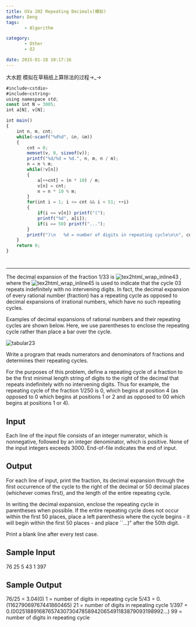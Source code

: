 ```yaml
---
title: UVa 202 Repeating Decimals(模拟)
author: Deng
tags: 
       - Algorithm

category: 
       - Other
       - OJ

date: 2015-01-18 10:17:16
---
```

大水题 模拟在草稿纸上算除法的过程→_→

```js 
#include<cstdio>
#include<cstring>
using namespace std;
const int N = 3005;
int a[N], v[N];

int main()
{
    int n, m, cnt;
    while(~scanf("%d%d", &n, &m))
    {
        cnt = 0;
        memset(v, 0, sizeof(v));
        printf("%d/%d = %d.", n, m, n / m);
        n = n % m;
        while(!v[n])
        {
            a[++cnt] = (n * 10) / m;
            v[n] = cnt;
            n = n * 10 % m;
        }
        for(int i = 1; i <= cnt && i < 51; ++i)
        {
            if(i == v[n]) printf("(");
            printf("%d", a[i]);
            if(i == 50) printf("...");
        }
        printf(")\n   %d = number of digits in repeating cycle\n\n", cnt - v[n] + 1);
    }
    return 0;
}
```

#

****

The decimal expansion of the fraction 1/33 is ![tex2html_wrap_inline43](../images/dge.org-external-2-202img1.gif.png) , where the ![tex2html_wrap_inline45](../images/dge.org-external-2-202img2.gif.png) is used to indicate that the cycle 03 repeats indefinitely with no intervening digits. In fact, the decimal expansion of every rational number (fraction) has a repeating cycle as opposed to decimal expansions of irrational numbers, which have no such repeating cycles.

Examples of decimal expansions of rational numbers and their repeating cycles are shown below. Here, we use parentheses to enclose the repeating cycle rather than place a bar over the cycle.

![tabular23](../images/dge.org-external-2-202img3.gif.png)

Write a program that reads numerators and denominators of fractions and determines their repeating cycles.

For the purposes of this problem, define a repeating cycle of a fraction to be the first minimal length string of digits to the right of the decimal that repeats indefinitely with no intervening digits. Thus for example, the repeating cycle of the fraction 1/250 is 0, which begins at position 4 (as opposed to 0 which begins at positions 1 or 2 and as opposed to 00 which begins at positions 1 or 4).

## Input

Each line of the input file consists of an integer numerator, which is nonnegative, followed by an integer denominator, which is positive. None of the input integers exceeds 3000. End-of-file indicates the end of input.

## Output

For each line of input, print the fraction, its decimal expansion through the first occurrence of the cycle to the right of the decimal or 50 decimal places (whichever comes first), and the length of the entire repeating cycle.

In writing the decimal expansion, enclose the repeating cycle in parentheses when possible. If the entire repeating cycle does not occur within the first 50 places, place a left parenthesis where the cycle begins - it will begin within the first 50 places - and place ``...)" after the 50th digit.

Print a blank line after every test case.

## Sample Input

76 25 5 43 1 397

## Sample Output

76/25 = 3.04(0) 1 = number of digits in repeating cycle 5/43 = 0.(116279069767441860465) 21 = number of digits in repeating cycle 1/397 = 0.(00251889168765743073047858942065491183879093198992...) 99 = number of digits in repeating cycle
